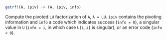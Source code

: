 ```julia
getrf!(A, ipiv) -> (A, ipiv, info)
```

Compute the pivoted `LU` factorization of `A`, `A = LU`. `ipiv` contains the pivoting information and `info` a code which indicates success (`info = 0`), a singular value in `U` (`info = i`, in which case `U[i,i]` is singular), or an error code (`info < 0`).
